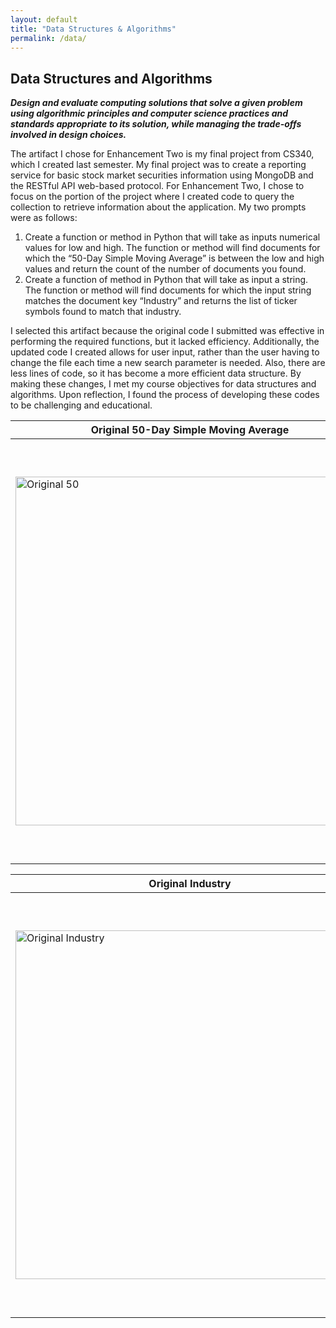 ```yaml
---
layout: default
title: "Data Structures & Algorithms"
permalink: /data/
---
```


## Data Structures and Algorithms
**_Design and evaluate computing solutions that solve a given problem using algorithmic principles and computer science practices and standards appropriate to its solution, while managing the trade-offs involved in design choices._**

   The artifact I chose for Enhancement Two is my final project from CS340, which I created last semester. My final project was to create a reporting service for basic stock market securities information using MongoDB and the RESTful API web-based protocol. For Enhancement Two, I chose to focus on the portion of the project where I created code to query the collection to retrieve information about the application. My two prompts were as follows: 
   
1.	Create a function or method in Python that will take as inputs numerical values for low and high. The function or method will find documents for which the “50-Day Simple Moving Average” is between the low and high values and return the count of the number of documents you found. 
2.	Create a function of method in Python that will take as input a string. The function or method will find documents for which the input string matches the document key “Industry” and returns the list of ticker symbols found to match that industry. 

I selected this artifact because the original code I submitted was effective in performing the required functions, but it lacked efficiency. Additionally, the updated code I created allows for user input, rather than the user having to change the file each time a new search parameter is needed. Also, there are less lines of code, so it has become a more efficient data structure. By making these changes, I met my course objectives for data structures and algorithms. Upon reflection, I found the process of developing these codes to be challenging and educational.

| Original 50-Day Simple Moving Average | Enhanced 50-Day Simple Moving Average |
| --- | --- |
|<img width="558" alt="Original 50" src="https://user-images.githubusercontent.com/73710194/102022905-75067400-3d4f-11eb-96e1-09540ae235bc.png"> | <img width="673" alt="New 50" src="https://user-images.githubusercontent.com/73710194/102022899-6d46cf80-3d4f-11eb-9f00-7f01887b9d93.png"> |

| Original Industry | Enhanced Industry |
| --- | --- |
|<img width="558" alt="Original Industry" src="https://user-images.githubusercontent.com/73710194/102022909-7afc5500-3d4f-11eb-9177-201c5e04afc0.png"> | <img width="673" alt="New Industry" src="https://user-images.githubusercontent.com/73710194/102022908-7899fb00-3d4f-11eb-9947-8bcc7dcf33b3.png"> |

